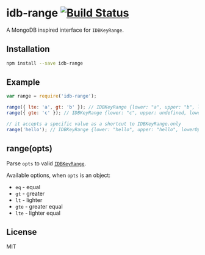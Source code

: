 # idb-range [![Build Status](https://travis-ci.org/treojs/idb-range.png?branch=master)](https://travis-ci.org/treojs/idb-range)

A MongoDB inspired interface for `IDBKeyRange`.

## Installation

```bash
npm install --save idb-range
```

## Example

```js
var range = require('idb-range');

range({ lte: 'a', gt: 'b' }); // IDBKeyRange {lower: "a", upper: "b", lowerOpen: true, upperOpen: true}
range({ gte: 'c' }); // IDBKeyRange {lower: "c", upper: undefined, lowerOpen: false, upperOpen: true}

// it accepts a specific value as a shortcut to IDBKeyRange.only
range('hello'); // IDBKeyRange {lower: "hello", upper: "hello", lowerOpen: false, upperOpen: false}
```

## range(opts)

Parse `opts` to valid [`IDBKeyRange`](https://developer.mozilla.org/en-US/docs/Web/API/IDBKeyRange).

Available options, when `opts` is an object:

* `eq` - equal
* `gt` - greater
* `lt` - lighter
* `gte` - greater equal
* `lte` - lighter equal

## License

MIT
